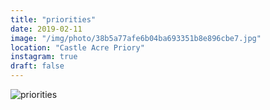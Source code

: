 ```yaml
---
title: "priorities"
date: 2019-02-11
image: "/img/photo/38b5a77afe6b04ba693351b8e896cbe7.jpg"
location: "Castle Acre Priory"
instagram: true
draft: false
---
```


![priorities](/img/photo/38b5a77afe6b04ba693351b8e896cbe7.jpg)
